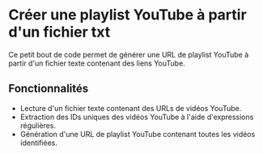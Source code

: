 # Créer une playlist YouTube à partir d'un fichier txt

Ce petit bout de code permet de générer une URL de playlist YouTube à partir d'un fichier texte contenant des liens YouTube.

## Fonctionnalités

- Lecture d'un fichier texte contenant des URLs de vidéos YouTube.
- Extraction des IDs uniques des vidéos YouTube à l'aide d'expressions régulières.
- Génération d'une URL de playlist YouTube contenant toutes les vidéos identifiées.


